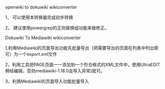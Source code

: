 openwiki to dokuwiki wikiconverter

1， 可以使用本转换器完成初步转换

2， 建议使用powergrep的正则替换组功能来做修正。

Dokuwiki To Mediawiki  wikiconverter

1,利用Mediawiki的页面导出功能先批量导出（把需要导出的页面在列表中列出即可）为一个export.xml文件

2，利用工具把PAGE页面一一添加到一个符合格式的XML文件中，使用UltraEDIT稍经编辑，否则mediawiki-1.18.0会导入异常)就可。

3，利用Mediawiki的页面导入功能批量导入